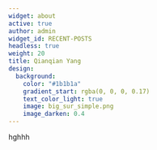 ```yaml
---
widget: about
active: true
author: admin
widget_id: RECENT-POSTS
headless: true
weight: 20
title: Qianqian Yang
design:
  background:
    color: "#1b1b1a"
    gradient_start: rgba(0, 0, 0, 0.17)
    text_color_light: true
    image: big_sur_simple.png
    image_darken: 0.4
---
```

hghhh